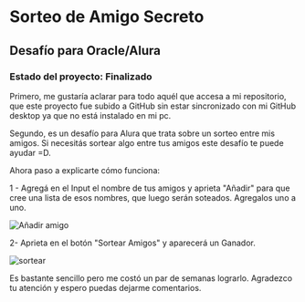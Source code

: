 <h1> Sorteo de Amigo Secreto</h1>
<h2>Desafío para Oracle/Alura</h2>
<h3>Estado del proyecto: Finalizado</h3>

<p>Primero, me gustaría aclarar para todo aquél que accesa a mi repositorio, que este proyecto fue subido a GitHub sin estar sincronizado con mi GitHub desktop ya que no está instalado en mi pc.

Segundo, es un desafío para Alura que trata sobre un sorteo entre mis amigos. Si necesitás sortear algo entre tus amigos este desafío te puede ayudar =D.

Ahora paso a explicarte cómo funciona:

1 - Agregá en el Input el nombre de tus amigos y aprieta "Añadir" para que cree una lista de esos nombres, que luego serán soteados. Agregalos uno a uno.

![Añadir amigo](https://github.com/user-attachments/assets/dfe768db-c2c0-4bd6-b9de-5f6c89dcc6fc)

2- Aprieta en el botón "Sortear Amigos" y aparecerá un Ganador.

![sortear](https://github.com/user-attachments/assets/f336c1f1-1036-4cc8-808e-f4d51b657ec0)
</p>

Es bastante sencillo pero me costó un par de semanas lograrlo. Agradezco tu atención y espero puedas dejarme comentarios.
